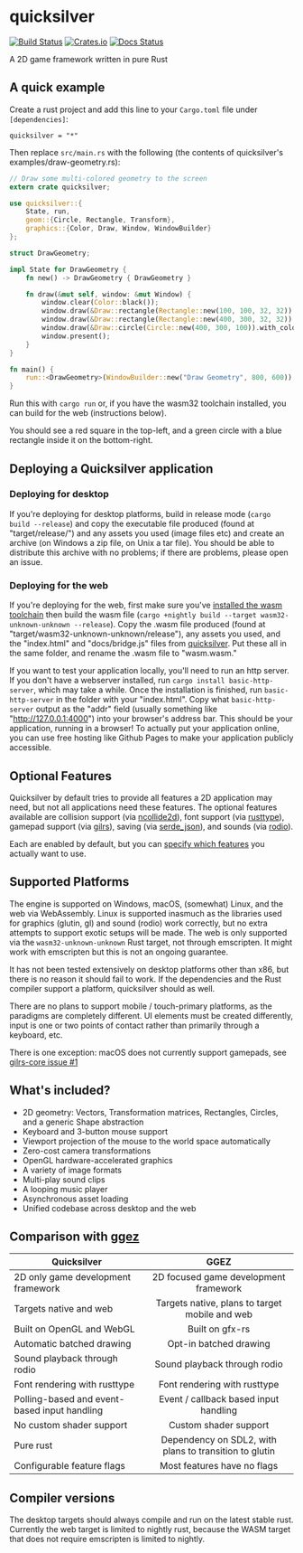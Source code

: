 # quicksilver

[![Build Status](https://travis-ci.org/ryanisaacg/quicksilver.svg?branch=asset-rework)](https://travis-ci.org/ryanisaacg/quicksilver)
[![Crates.io](https://img.shields.io/crates/v/quicksilver.svg)](https://crates.io/crates/quicksilver)
[![Docs Status](https://docs.rs/quicksilver/badge.svg)](https://docs.rs/quicksilver)

A 2D game framework written in pure Rust

## A quick example

Create a rust project and add this line to your `Cargo.toml` file under `[dependencies]`:

    quicksilver = "*"

Then replace `src/main.rs` with the following (the contents of quicksilver's examples/draw-geometry.rs):

```rust
// Draw some multi-colored geometry to the screen
extern crate quicksilver;

use quicksilver::{
    State, run,
    geom::{Circle, Rectangle, Transform},
    graphics::{Color, Draw, Window, WindowBuilder}
};

struct DrawGeometry;

impl State for DrawGeometry {
    fn new() -> DrawGeometry { DrawGeometry }

    fn draw(&mut self, window: &mut Window) {
        window.clear(Color::black());
        window.draw(&Draw::rectangle(Rectangle::new(100, 100, 32, 32)).with_color(Color::red()));
        window.draw(&Draw::rectangle(Rectangle::new(400, 300, 32, 32)).with_color(Color::blue()).with_transform(Transform::rotate(45)).with_z(10));
        window.draw(&Draw::circle(Circle::new(400, 300, 100)).with_color(Color::green()));
        window.present();
    }
}

fn main() {
    run::<DrawGeometry>(WindowBuilder::new("Draw Geometry", 800, 600));
}
```

Run this with `cargo run` or, if you have the wasm32 toolchain installed, you can build for the web 
(instructions below).

You should see a red square in the top-left, and a green circle with a blue rectangle inside it 
on the bottom-right.

## Deploying a Quicksilver application


### Deploying for desktop

If you're deploying for desktop platforms, build in release mode (`cargo build --release`) 
and copy the executable file produced (found at "target/release/") and any assets you used (image files 
etc) and create an archive (on Windows a zip file, on Unix a tar file). You should be able to distribute
this archive with no problems; if there are problems, please open an issue.

### Deploying for the web

If you're deploying for the web, first make sure you've 
[installed the wasm toolchain](https://www.hellorust.com/news/native-wasm-target.html)
then build the wasm file (`cargo +nightly build --target wasm32-unknown-unknown --release`). Copy the .wasm
file produced (found at "target/wasm32-unknown-unknown/release"), any assets you used, and the "index.html"
and "docs/bridge.js" files from [quicksilver](https://github.com/ryanisaacg/quicksilver). Put these all in the
same folder, and rename the .wasm file to "wasm.wasm."

If you want to test your application locally, you'll need to run an http server. If you don't have a 
webserver installed, run `cargo install basic-http-server`, which may take a while. Once the installation
is finished, run `basic-http-server` in the folder with your "index.html". Copy what `basic-http-server`
output as the "addr" field (usually something like "http://127.0.0.1:4000") into your browser's address bar.
This should be your application, running in a browser! To actually put your application online, you can
use free hosting like Github Pages to make your application publicly accessible.


## Optional Features

Quicksilver by default tries to provide all features a 2D application may need, but not all applications need these features. 
The optional features available are 
collision support (via [ncollide2d](https://github.com/sebcrozet/ncollide)), 
font support (via [rusttype](https://github.com/redox-os/rusttype)), 
gamepad support (via [gilrs](https://gitlab.com/gilrs-project/gilrs)), 
saving (via [serde_json](https://github.com/serde-rs/json)),
and sounds (via [rodio](https://github.com/tomaka/rodio)). 

Each are enabled by default, but you can [specify which features](https://doc.rust-lang.org/cargo/reference/specifying-dependencies.html#choosing-features) you actually want to use. 

## Supported Platforms

The engine is supported on Windows, macOS, (somewhat) Linux, and the web via WebAssembly. 
Linux is supported inasmuch as the libraries used for graphics (glutin, gl) and sound (rodio) work correctly, 
but no extra attempts to support exotic setups will be made. 
The web is only supported via the `wasm32-unknown-unknown` Rust target, not through emscripten.
It might work with emscripten but this is not an ongoing guarantee.

It has not been tested extensively on desktop platforms other than x86, but there is no reason it should fail to work. If the dependencies and the Rust compiler support a platform, quicksilver should as well.

There are no plans to support mobile / touch-primary platforms, as the paradigms are completely different. UI elements must be created differently, input is one or two points of contact rather than primarily through a keyboard, etc. 

There is one exception: macOS does not currently support gamepads, see [gilrs-core issue #1](https://gitlab.com/gilrs-project/gilrs-core/issues/1)

## What's included?

- 2D geometry: Vectors, Transformation matrices, Rectangles, Circles, and a generic Shape abstraction
- Keyboard and 3-button mouse support
- Viewport projection of the mouse to the world space automatically
- Zero-cost camera transformations
- OpenGL hardware-accelerated graphics
- A variety of image formats
- Multi-play sound clips
- A looping music player
- Asynchronous asset loading
- Unified codebase across desktop and the web

## Comparison with [ggez](https://github.com/ggez/ggez)

| Quicksilver | GGEZ |
|-|:-:|
| 2D only game development framework | 2D focused game development framework |
| Targets native and web | Targets native, plans to target mobile and web |
| Built on OpenGL and WebGL | Built on gfx-rs |
| Automatic batched drawing | Opt-in batched drawing |
| Sound playback through rodio | Sound playback through rodio |
| Font rendering with rusttype | Font rendering with rusttype |
| Polling-based and event-based input handling | Event / callback based input handling |
| No custom shader support | Custom shader support |
| Pure rust | Dependency on SDL2, with plans to transition to glutin |
| Configurable feature flags | Most features have no flags |

## Compiler versions

The desktop targets should always compile and run on the latest stable rust. 
Currently the web target is limited to nightly rust, because the WASM target that does not require emscripten is limited to nightly.

